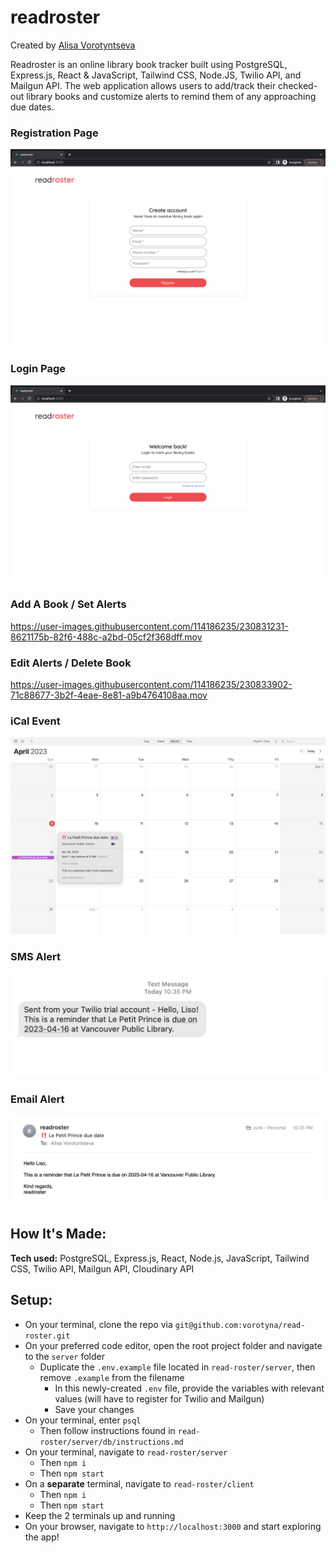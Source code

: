 # readroster

Created by [Alisa Vorotyntseva](https://github.com/vorotyna)

Readroster is an online library book tracker built using PostgreSQL, Express.js, React & JavaScript, Tailwind CSS, Node.JS, Twilio API, and Mailgun API. The web application allows users to add/track their checked-out library books and customize alerts to remind them of any approaching due dates.

### Registration Page

!["Registration"](https://github.com/vorotyna/read-roster/blob/main/docs/register.png?raw=true)

### Login Page

!["Login"](https://github.com/vorotyna/read-roster/blob/main/docs/login.png?raw=true)

### Add A Book / Set Alerts

https://user-images.githubusercontent.com/114186235/230831231-8621175b-82f6-488c-a2bd-05cf2f368dff.mov

### Edit Alerts / Delete Book

https://user-images.githubusercontent.com/114186235/230833902-71c88677-3b2f-4eae-8e81-a9b4764108aa.mov

### iCal Event

!["iCal"](https://github.com/vorotyna/read-roster/blob/main/docs/ical.png?raw=true)

### SMS Alert

!["SMS API"](https://github.com/vorotyna/read-roster/blob/main/docs/twilio.png?raw=true)

### Email Alert

!["Email API"](https://github.com/vorotyna/read-roster/blob/main/docs/email.png?raw=true)

## How It's Made:

**Tech used:** PostgreSQL, Express.js, React, Node.js, JavaScript, Tailwind CSS, Twilio API, Mailgun API, Cloudinary API

## Setup:

- On your terminal, clone the repo via `git@github.com:vorotyna/read-roster.git`
- On your preferred code editor, open the root project folder and navigate to the `server` folder
  - Duplicate the `.env.example` file located in `read-roster/server`, then remove `.example` from the filename
    - In this newly-created `.env` file, provide the variables with relevant values (will have to register for Twilio and Mailgun)
    - Save your changes
- On your terminal, enter `psql`
  - Then follow instructions found in `read-roster/server/db/instructions.md`
- On your terminal, navigate to `read-roster/server`
  - Then `npm i`
  - Then `npm start`
- On a **separate** terminal, navigate to `read-roster/client`
  - Then `npm i`
  - Then `npm start`
- Keep the 2 terminals up and running
- On your browser, navigate to `http://localhost:3000` and start exploring the app! <br />
